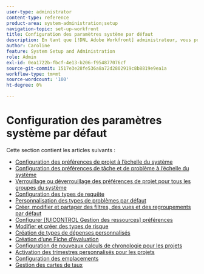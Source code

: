 ```yaml
---
user-type: administrator
content-type: reference
product-area: system-administration;setup
navigation-topic: set-up-workfront
title: Configuration des paramètres système par défaut
description: En tant que [!DNL Adobe Workfront] administrateur, vous pouvez configurer les paramètres par défaut du système, tels que les préférences de tous les projets que vos utilisateurs créent.
author: Caroline
feature: System Setup and Administration
role: Admin
exl-id: 0ea1722b-fbcf-4e13-b206-f954877076cf
source-git-commit: 1517e3e28fe536a8a72d2802919c8b8819e9ea1a
workflow-type: tm+mt
source-wordcount: '100'
ht-degree: 0%

---
```


# Configuration des paramètres système par défaut

Cette section contient les articles suivants :

* [Configuration des préférences de projet à l’échelle du système](../../../administration-and-setup/set-up-workfront/configure-system-defaults/set-project-preferences.md)
* [Configuration des préférences de tâche et de problème à l’échelle du système](../../../administration-and-setup/set-up-workfront/configure-system-defaults/set-task-issue-preferences.md)
* [Verrouillage ou déverrouillage des préférences de projet pour tous les groupes du système](../../../administration-and-setup/set-up-workfront/configure-system-defaults/lock-or-unlock-project-preferences-for-groups-system.md)
* [Configuration des types de requête](../../../administration-and-setup/set-up-workfront/configure-system-defaults/configure-request-types.md)
* [Personnalisation des types de problèmes par défaut](../../../administration-and-setup/set-up-workfront/configure-system-defaults/customize-default-issue-types.md)
* [Créer, modifier et partager des filtres, des vues et des regroupements par défaut](../../../administration-and-setup/set-up-workfront/configure-system-defaults/create-and-share-default-fvgs.md)
* [Configurer [!UICONTROL Gestion des ressources] préférences](../../../administration-and-setup/set-up-workfront/configure-system-defaults/configure-resource-mgmt-preferences.md)
* [Modifier et créer des types de risque](../../../administration-and-setup/set-up-workfront/configure-system-defaults/edit-create-risk-types.md)
* [Création de types de dépenses personnalisés](../../../administration-and-setup/set-up-workfront/configure-system-defaults/create-custom-expense-types.md)
* [Création d’une Fiche d’évaluation](../../../administration-and-setup/set-up-workfront/configure-system-defaults/create-scorecard.md)
* [Configuration de nouveaux calculs de chronologie pour les projets](../../../administration-and-setup/set-up-workfront/configure-system-defaults/configure-timeline-recalculations-projects.md)
* [Activation des trimestres personnalisés pour les projets](../../../administration-and-setup/set-up-workfront/configure-system-defaults/enable-custom-quarters-projects.md)
* [Configuration des emplacements](/help/quicksilver/administration-and-setup/set-up-workfront/configure-system-defaults/configure-locations.md)
* [Gestion des cartes de taux](/help/quicksilver/administration-and-setup/set-up-workfront/configure-system-defaults/manage-rate-cards.md)
